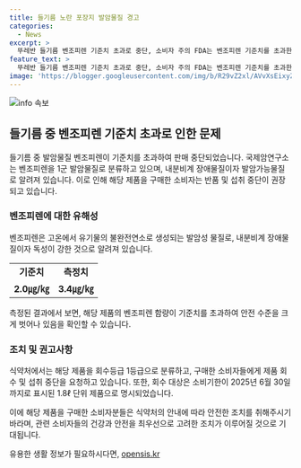 ```yaml
---
title: 들기름 노란 포장지 발암물질 경고
categories:
  - News
excerpt: >
  뚜레반 들기름 벤조피렌 기준치 초과로 중단, 소비자 주의 FDA는 벤조피렌 기준치를 초과한 고소하고 진한들기름을 발견했다고 밝혔다. 벤조피렌은 발암물질로 알려져 있으며 내분비계 장애를 일으키고 잔류기간이 길다. 해당 제품을 구매한 소비자는 섭취를 중단하고 반품할 것을 당부했다.
feature_text: >
  뚜레반 들기름 벤조피렌 기준치 초과로 중단, 소비자 주의 FDA는 벤조피렌 기준치를 초과한 고소하고 진한들기름을 발견했다고 밝혔다. 벤조피렌은 발암물질로 알려져 있으며 내분비계 장애를 일으키고 잔류기간이 길다. 해당 제품을 구매한 소비자는 섭취를 중단하고 반품할 것을 당부했다.
image: 'https://blogger.googleusercontent.com/img/b/R29vZ2xl/AVvXsEixyZcFfHzMRdzZMjFBmAUKJYCLCGyLL1o632UiGVXcaFdKo_bkvkuCioo0uUKlGfBVcT3P84aROyZIXSBEx3Aw5nCQ3pTgDom1WDC4m8eifvWiAmWEEVb4x6G_l8C0QH225ldMjyaFvpxGEBGNO37VmDTDMHGhJPq73UglMfDca1-0aw/s1600/blogspot.png'
---
```


<p><img src="https://blogger.googleusercontent.com/img/b/R29vZ2xl/AVvXsEixyZcFfHzMRdzZMjFBmAUKJYCLCGyLL1o632UiGVXcaFdKo_bkvkuCioo0uUKlGfBVcT3P84aROyZIXSBEx3Aw5nCQ3pTgDom1WDC4m8eifvWiAmWEEVb4x6G_l8C0QH225ldMjyaFvpxGEBGNO37VmDTDMHGhJPq73UglMfDca1-0aw/s1600/blogspot.png" alt="info 속보" /></p>

<h2 data-ke-size="size26">들기름 중 벤조피렌 기준치 초과로 인한 문제</h2>

<p data-ke-size="size16">들기름 중 발암물질 벤조피렌이 기준치를 초과하여 판매 중단되었습니다. 국제암연구소는 벤조피렌을 1군 발암물질로 분류하고 있으며, 내분비계 장애물질이자 발암가능물질로 알려져 있습니다. 이로 인해 해당 제품을 구매한 소비자는 반품 및 섭취 중단이 권장되고 있습니다.</p>

<h3>벤조피렌에 대한 유해성</h3>

<p data-ke-size="size16">벤조피렌은 고온에서 유기물의 불완전연소로 생성되는 발암성 물질로, 내분비계 장애물질이자 독성이 강한 것으로 알려져 있습니다.</p>

<table>
  <tr>
    <td style="text-align: center; height: 17px;"><b>기준치</b></td>
    <td style="text-align: center; height: 17px;"><b>측정치</b></td>
  </tr>
  <tr>
    <td style="text-align: center; height: 17px;"><b>2.0㎍/㎏</b></td>
    <td style="text-align: center; height: 17px;"><b>3.4㎍/㎏</b></td>
  </tr>
</table>

<p data-ke-size="size16">측정된 결과에서 보면, 해당 제품의 벤조피렌 함량이 기준치를 초과하여 안전 수준을 크게 벗어나 있음을 확인할 수 있습니다.</p>

<h3>조치 및 권고사항</h3>

<p data-ke-size="size16">식약처에서는 해당 제품을 회수등급 1등급으로 분류하고, 구매한 소비자들에게 제품 회수 및 섭취 중단을 요청하고 있습니다. 또한, 회수 대상은 소비기한이 2025년 6월 30일까지로 표시된 1.8ℓ 단위 제품으로 명시되었습니다.</p>

<p data-ke-size="size16">이에 해당 제품을 구매한 소비자분들은 식약처의 안내에 따라 안전한 조치를 취해주시기 바라며, 관련 소비자들의 건강과 안전을 최우선으로 고려한 조치가 이루어질 것으로 기대됩니다.</p>
유용한 생활 정보가 필요하시다면, <a href="https://opensis.kr" rel="dofollow">opensis.kr</a>


